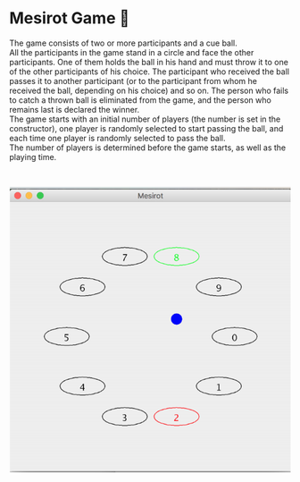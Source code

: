 # Mesirot Game :large_blue_circle: 
The game consists of two or more participants and a cue ball.<br/>
All the participants in the game stand in a circle and face the other participants. One of them holds the ball in his hand and must throw it to one of the other participants of his choice. The participant who received the ball passes it to another participant (or to the participant from whom he received the ball, depending on his choice) and so on. The person who fails to catch a thrown ball is eliminated from the game, and the person who remains last is declared the winner.<br/>
The game starts with an initial number of players (the number is set in the constructor), one player is randomly selected to start passing the ball, and each time one player is randomly selected to pass the ball.<br/>
The number of players is determined before the game starts, as well as the playing time.<br/>

<br/>

![](image/MesirotGame.png)

<br/>
